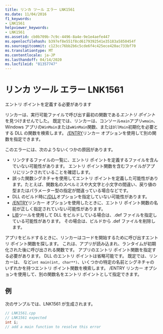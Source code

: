 ```yaml
---
title: リンカ ツール エラー LNK1561
ms.date: 11/04/2016
f1_keywords:
- LNK1561
helpviewer_keywords:
- LNK1561
ms.assetid: cb0b709b-7c9c-4496-8a4e-9e1e4aefe447
ms.openlocfilehash: b397ef8e551f8cd6179392541e35183a5850454f
ms.sourcegitcommit: c123cc76bb2b6c5cde6f4c425ece420ac733bf70
ms.translationtype: MT
ms.contentlocale: ja-JP
ms.lasthandoff: 04/14/2020
ms.locfileid: "81357747"
---
```

# <a name="linker-tools-error-lnk1561"></a>リンカ ツール エラー LNK1561

エントリ ポイントを定義する必要があります

リンカーは、実行可能ファイルで呼び出す最初の関数である*エントリ ポイント*を見つけませんでした。 既定では、リンカーは、コンソール`main`アプリ`wmain`、Windows アプリの`WinMain`または`wWinMain`関数、または`DllMain`初期化を必要とする DLL の関数を検索します。 [/ENTRY](../../build/reference/entry-entry-point-symbol.md)リンカー オプションを使用して別の関数を指定できます。

このエラーには、次のようないくつかの原因があります。

- リンクするファイルの一覧に、エントリ ポイントを定義するファイルを含んでいない可能性があります。 エントリ ポイント関数を含むファイルがアプリにリンクされていることを確認します。
- 誤った関数シグネチャを使用してエントリ ポイントを定義した可能性があります。たとえば、関数名のスペルミスや大文字と小文字の間違い、戻り値の型またはパラメーター型の指定が間違っている場合などです。
- DLL のビルド時に[/DLL](../../build/reference/dll-build-a-dll.md)オプションを指定していない可能性があります。
- [/ENTRY](../../build/reference/entry-entry-point-symbol.md)リンカー オプションを使用したときに、エントリ ポイント関数の名前が正しく指定されていない可能性があります。
- [LIB](../../build/reference/lib-reference.md)ツールを使用して DLL をビルドしている場合は、.def ファイルを指定している可能性があります。 その場合は、ビルドから .def ファイルを削除します。

アプリをビルドするときに、リンカーはコードを開始するために呼び出すエントリ ポイント関数を探します。 これは、アプリが読み込まれ、ランタイムが初期化された後に呼び出される関数です。 アプリのエントリ ポイント関数を指定する必要があります。 DLL のエントリ ポイントは省略可能です。 既定では、リンカーは、 など`int main(int, char**)`、いくつかの特定の名前とシグネチャのいずれかを持つエントリ ポイント関数を検索します。 /ENTRY リンカー オプションを使用して、別の関数名をエントリ ポイントとして指定できます。

## <a name="example"></a>例

次のサンプルでは、LNK1561 が生成されます。

```cpp
// LNK1561.cpp
// LNK1561 expected
int i;
// add a main function to resolve this error
```
